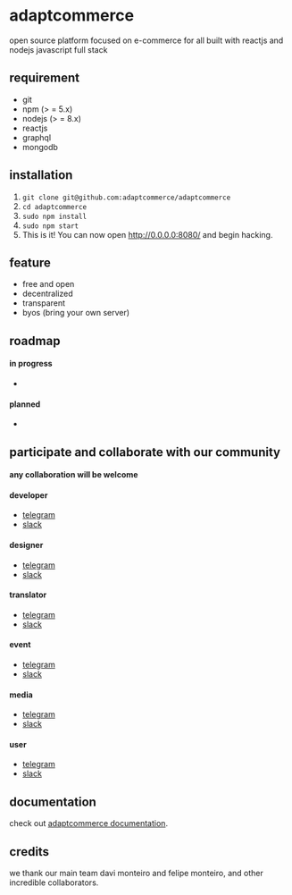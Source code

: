 # adaptcommerce
open source platform focused on e-commerce for all
built with reactjs and nodejs
javascript full stack 

## requirement

- git
- npm (> = 5.x)
- nodejs (> = 8.x)
- reactjs
- graphql
- mongodb

## installation

1.  `git clone git@github.com:adaptcommerce/adaptcommerce`
2.  `cd adaptcommerce` 
3.  `sudo npm install`
3.  `sudo npm start`
4.   This is it! You can now open http://0.0.0.0:8080/ and begin hacking.

## feature
- free and open
- decentralized
- transparent
- byos (bring your own server)

## roadmap

#### in progress
- 

#### planned
- 

## participate and collaborate with our community

#### any collaboration will be welcome

#### developer
- [telegram](link)
- [slack](link)

#### designer
- [telegram](link)
- [slack](link)

#### translator
- [telegram](link)
- [slack](link)

#### event
- [telegram](link)
- [slack](link)

#### media
- [telegram](link)
- [slack](link)

#### user
- [telegram](link)
- [slack](link)

## documentation
check out [adaptcommerce documentation](link).

## credits
we thank our main team davi monteiro and felipe monteiro, and other incredible collaborators.
